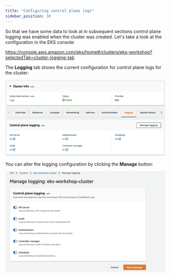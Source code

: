```yaml
---
title: "Configuring control plane logs"
sidebar_position: 30
---
```


So that we have some data to look at in subsequent sections control plane logging was enabled when the cluster was created. Let's take a look at the configuration in the EKS console:

https://console.aws.amazon.com/eks/home#/clusters/eks-workshop?selectedTab=cluster-logging-tab

The **Logging** tab shows the current configuration for control plane logs for the cluster:

![EKS Console Logging Tab](./assets/logging-cluster-logging-tab.png)

You can alter the logging configuration by clicking the **Manage** button:

![Enable Logging](./assets/logging-cluster-enable-logging.png)
